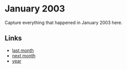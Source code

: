 # January 2003

Capture everything that happened in January 2003 here.

## Links
- [last month](calendar/months/2002-12.md)
- [next month](calendar/months/2003-02.md)
- [year](calendar/years/2003.md)